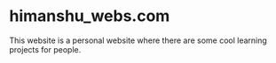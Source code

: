 # himanshu_webs.com
This website is a personal website where there are some cool learning projects for people.
